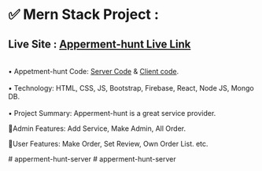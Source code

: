 # ✅ Mern Stack Project :

## Live Site : <a href="https://apperment-hunt.web.app">Apperment-hunt Live Link</a>
<br>
• Appetment-hunt Code:   <a href="https://github.com/Md-Mahbub-Hasan/Apperment-hunt-server.">Server Code</a> &  <a href="https://github.com/Md-Mahbub-Hasan/Apartment-Hunt-Client">Client code</a>.
<br><br>
• Technology: HTML, CSS, JS, Bootstrap, Firebase, React, Node JS, Mongo DB.
<br><br>
• Project Summary: Apperment-hunt is a great service provider.
<br>
<p>🔷Admin Features:  Add Service, Make Admin, All Order.</p>
<p>🔷User Features: Make Order, Set Review, Own Order List. etc.</p># apperment-hunt-server
# apperment-hunt-server
